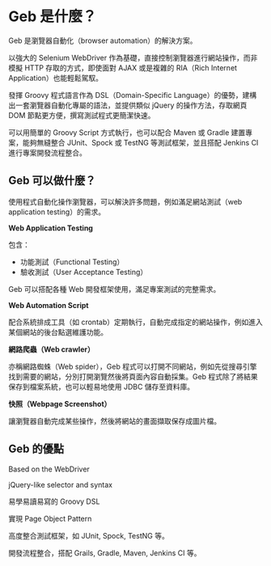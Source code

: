 # Geb 是什麼？

Geb 是瀏覽器自動化（browser automation）的解決方案。

以強大的 Selenium WebDriver 作為基礎，直接控制瀏覽器進行網站操作，而非模擬 HTTP 存取的方式，即使面對 AJAX 或是複雜的 RIA（Rich Internet Application）也能輕鬆駕馭。

發揮 Groovy 程式語言作為 DSL（Domain-Specific Language）的優勢，建構出一套瀏覽器自動化專屬的語法，並提供類似 jQuery 的操作方法，存取網頁 DOM 節點更方便，撰寫測試程式更簡潔快速。

可以用簡單的 Groovy Script 方式執行，也可以配合 Maven 或 Gradle 建置專案，能夠無縫整合 JUnit、Spock 或 TestNG 等測試框架，並且搭配 Jenkins CI 進行專案開發流程整合。

## Geb 可以做什麼？

使用程式自動化操作瀏覽器，可以解決許多問題，例如滿足網站測試（web application testing）的需求。

**Web Application Testing**

包含：

* 功能測試（Functional Testing）
* 驗收測試（User Acceptance Testing）

Geb 可以搭配各種 Web 開發框架使用，滿足專案測試的完整需求。

**Web Automation Script**

配合系統排成工具（如 crontab）定期執行，自動完成指定的網站操作，例如進入某個網站的後台點選維護功能。

**網路爬蟲（Web crawler）**

亦稱網路蜘蛛（Web spider），Geb 程式可以打開不同網站，例如先從搜尋引擎找到需要的網站，分別打開瀏覽然後將頁面內容自動採集。Geb 程式除了將結果保存到檔案系統，也可以輕易地使用 JDBC 儲存至資料庫。

**快照（Webpage Screenshot）**

讓瀏覽器自動完成某些操作，然後將網站的畫面擷取保存成圖片檔。

## Geb 的優點

Based on the WebDriver

jQuery-like selector and syntax

易學易讀易寫的 Groovy DSL

實現 Page Object Pattern

高度整合測試框架，如 JUnit, Spock, TestNG 等。

開發流程整合，搭配 Grails, Gradle, Maven, Jenkins CI 等。
